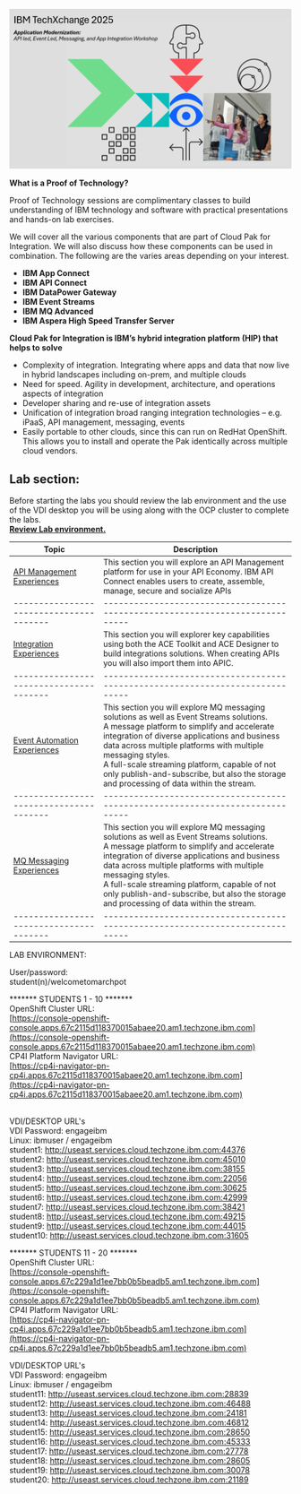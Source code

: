 [//]:![](images\image1a.png)
![](images\TXC-2025.png)

[//]:![](images\2022-06-10_21-53-04.jpg)

**What is a Proof of Technology?**

Proof of Technology sessions are complimentary classes to build
understanding of IBM technology and software with practical
presentations and hands-on lab exercises. 

We will cover all the various components that are part of Cloud Pak for Integration. We will also discuss how these components can be used in combination. The following are the varies areas depending on your interest.

*  **IBM App Connect**
*  **IBM API Connect**
*  **IBM DataPower Gateway**
*  **IBM Event Streams**
*  **IBM MQ Advanced**
*  **IBM Aspera High Speed Transfer Server**


**Cloud Pak for Integration is IBM’s hybrid integration platform (HIP) that helps to solve**
- Complexity of integration. Integrating where apps and data that now live in hybrid landscapes including on-prem, and multiple clouds
- Need for speed. Agility in development, architecture, and operations aspects of integration
- Developer sharing and re-use of integration assets
- Unification of integration broad ranging integration technologies – e.g. iPaaS, API management, messaging, events
- Easily portable to other clouds, since this can run on RedHat OpenShift. This allows you to install and operate the Pak identically across multiple cloud vendors.  

## Lab section:
Before starting the labs you should review the lab environment and the use of the VDI desktop you will be using along with the OCP cluster to complete the labs.<br>
**[Review Lab environment.](Setup/VDI-overview/index.md)**



|  Topic                                | Description                                                                
|---------------------------------------|-----------------------------------------------------------------------------|
| [API Management Experiences](APIC-labs/ReadMe.md)          | This section you will explore an API Management platform for use in your API Economy. IBM API Connect enables users to create, assemble, manage, secure and socialize APIs  
|---------------------------------------|-----------------------------------------------------------------------------|   
| [Integration Experiences](Integration/index.md)         | This section you will explorer key capabilities using both the ACE Toolkit and ACE Designer to build integrations solutions.  When creating APIs you will also import them into APIC.
|---------------------------------------|-----------------------------------------------------------------------------|     
| [Event Automation Experiences](Kafka/index.md)          | This section you will explore MQ messaging solutions as well as Event Streams solutions. <BR> A message platform to simplify and accelerate integration of diverse applications and business data across multiple platforms with multiple messaging styles.<br> A full-scale streaming platform, capable of not only publish-and-subscribe, but also the storage and processing of data within the stream.  
|---------------------------------------|-----------------------------------------------------------------------------|
| [MQ Messaging Experiences](MQ/index.md)          | This section you will explore MQ messaging solutions as well as Event Streams solutions. <BR> A message platform to simplify and accelerate integration of diverse applications and business data across multiple platforms with multiple messaging styles.<br> A full-scale streaming platform, capable of not only publish-and-subscribe, but also the storage and processing of data within the stream.  
|---------------------------------------|-----------------------------------------------------------------------------|     

<!-- | [CP4I Addon](Add-on/index.md)         | This section will show additional Unique Value and Capabilities when using Cloud pak for Integration. Collaboration and Asset Sharing with Cloud Pak for Integration **Asset Catalog**
|---------------------------------------|-----------------------------------------------------------------------------| 
-->


<!--- <[ACE Toolkit Labs](ACE-toolkit-labs/index.md) > -->
<!--- <[Event Endpoint Labs](Event_EndPoint/index.md) > -->
<!--- <[Aspera Labs](Aspera/index.md) > -->


LAB ENVIRONMENT: <br>

User/password: <br>
student(n)/welcometomarchpot <br>

******* STUDENTS 1 - 10 ******* <br>
OpenShift Cluster URL:
<br>
[https://console-openshift-console.apps.67c2115d118370015abaee20.am1.techzone.ibm.com](https://console-openshift-console.apps.67c2115d118370015abaee20.am1.techzone.ibm.com)
<br>
CP4I Platform Navigator URL: <br>
[https://cp4i-navigator-pn-cp4i.apps.67c2115d118370015abaee20.am1.techzone.ibm.com](https://cp4i-navigator-pn-cp4i.apps.67c2115d118370015abaee20.am1.techzone.ibm.com)
<br><br>

VDI/DESKTOP URL's<br>
VDI Password: engageibm<br>
Linux: ibmuser / engageibm <br>
student1: http://useast.services.cloud.techzone.ibm.com:44376<br>
student2: http://useast.services.cloud.techzone.ibm.com:45010<br>
student3: http://useast.services.cloud.techzone.ibm.com:38155<br>
student4: http://useast.services.cloud.techzone.ibm.com:22056<br>
student5: http://useast.services.cloud.techzone.ibm.com:30625<br>
student6: http://useast.services.cloud.techzone.ibm.com:42999<br>
student7: http://useast.services.cloud.techzone.ibm.com:38421<br>
student8: http://useast.services.cloud.techzone.ibm.com:49215<br>
student9: http://useast.services.cloud.techzone.ibm.com:44015<br>
student10: http://useast.services.cloud.techzone.ibm.com:31605
<br>


******* STUDENTS 11 - 20 ******* <br>
OpenShift Cluster URL:<br>
[https://console-openshift-console.apps.67c229a1d1ee7bb0b5beadb5.am1.techzone.ibm.com](https://console-openshift-console.apps.67c229a1d1ee7bb0b5beadb5.am1.techzone.ibm.com)
<br>
CP4I Platform Navigator URL: <br>
[https://cp4i-navigator-pn-cp4i.apps.67c229a1d1ee7bb0b5beadb5.am1.techzone.ibm.com](https://cp4i-navigator-pn-cp4i.apps.67c229a1d1ee7bb0b5beadb5.am1.techzone.ibm.com)

VDI/DESKTOP URL's<br>
VDI Password: engageibm<br>
Linux: ibmuser / engageibm <br>
student11: http://useast.services.cloud.techzone.ibm.com:28839<br>
student12: http://useast.services.cloud.techzone.ibm.com:46488<br>
student13: http://useast.services.cloud.techzone.ibm.com:24181<br>
student14: http://useast.services.cloud.techzone.ibm.com:46812<br>
student15: http://useast.services.cloud.techzone.ibm.com:28650<br>
student16: http://useast.services.cloud.techzone.ibm.com:45333<br>
student17: http://useast.services.cloud.techzone.ibm.com:27778<br>
student18: http://useast.services.cloud.techzone.ibm.com:28605<br>
student19: http://useast.services.cloud.techzone.ibm.com:30078<br>
student20: http://useast.services.cloud.techzone.ibm.com:21189<br>
<br>
